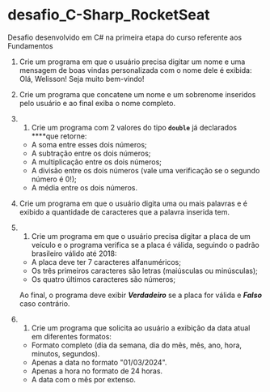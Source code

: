# desafio_C-Sharp_RocketSeat
Desafio desenvolvido em C# na primeira etapa do curso referente aos Fundamentos

1. Crie um programa em que o usuário precisa digitar um nome e uma mensagem de boas vindas personalizada com o nome dele é exibida:  Olá, Welisson! Seja muito bem-vindo!

2. Crie um programa que concatene um nome e um sobrenome inseridos pelo usuário e ao final exiba o nome completo.

3. 1. Crie um programa com 2 valores do tipo **`double`** já declarados ****que retorne:
    - A soma entre esses dois números;
    - A subtração entre os dois números;
    - A multiplicação entre os dois números;
    - A divisão entre os dois números (vale uma verificação se o segundo número é 0!);
    - A média entre os dois números.

4. Crie um programa em que o usuário digita uma ou mais palavras e é exibido a quantidade de caracteres que a palavra inserida tem.

5. 1. Crie um programa em que o usuário precisa digitar a placa de um veículo e o programa verifica se a placa é válida, seguindo o padrão brasileiro válido até 2018:
    - A placa deve ter 7 caracteres alfanuméricos;
    - Os três primeiros caracteres são letras (maiúsculas ou minúsculas);
    - Os quatro últimos caracteres são números;
    
    Ao final, o programa deve exibir ***Verdadeiro*** se a placa for válida e ***Falso*** caso contrário.

6. 1. Crie um programa que solicita ao usuário a exibição da data atual em diferentes formatos:
    - Formato completo (dia da semana, dia do mês, mês, ano, hora, minutos, segundos).
    - Apenas a data no formato "01/03/2024".
    - Apenas a hora no formato de 24 horas.
    - A data com o mês por extenso.
